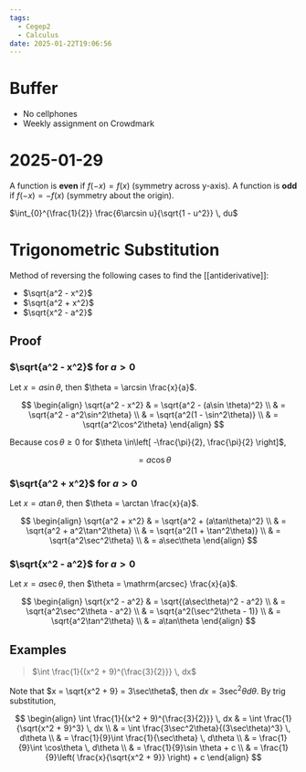 ```yaml
---
tags:
  - Cegep2
  - Calculus
date: 2025-01-22T19:06:56
---
```


# Buffer

- No cellphones
- Weekly assignment on Crowdmark

# 2025-01-29

A function is **even** if $f(-x) = f(x)$ (symmetry across y-axis).
A function is **odd** if $f(-x) = -f(x)$ (symmetry about the origin).

$\int_{0}^{\frac{1}{2}} \frac{6\arcsin u}{\sqrt{1 - u^2}} \, du$

# Trigonometric Substitution

Method of reversing the following cases to find the [[antiderivative]]:

- $\sqrt{a^2 - x^2}$
- $\sqrt{a^2 + x^2}$
- $\sqrt{x^2 - a^2}$

## Proof

### $\sqrt{a^2 - x^2}$ for $a> 0$

Let $x = a\sin \theta$, then $\theta = \arcsin \frac{x}{a}$.

$$
\begin{align}
\sqrt{a^2 - x^2} & = \sqrt{a^2 - (a\sin \theta)^2} \\
 & = \sqrt{a^2 - a^2\sin^2\theta} \\
 & = \sqrt{a^2(1 - \sin^2\theta)} \\
 & = \sqrt{a^2\cos^2\theta}
\end{align}
$$

Because $\cos\theta\ge 0$ for $\theta \in\left[ -\frac{\pi}{2}, \frac{\pi}{2} \right]$,

$$
 = a\cos\theta
$$

### $\sqrt{a^2 + x^2}$ for $a> 0$

Let $x = a\tan\theta$, then $\theta = \arctan \frac{x}{a}$.

$$
\begin{align}
\sqrt{a^2 + x^2} & = \sqrt{a^2 + (a\tan\theta)^2} \\
 & = \sqrt{a^2 + a^2\tan^2\theta} \\
 & = \sqrt{a^2(1 + \tan^2\theta)} \\
 & = \sqrt{a^2\sec^2\theta} \\
 & = a\sec\theta
\end{align}
$$

### $\sqrt{x^2 - a^2}$ for $a> 0$

Let $x = a\sec\theta$, then $\theta = \mathrm{arcsec} \frac{x}{a}$.

$$
\begin{align}
\sqrt{x^2 - a^2} & = \sqrt{(a\sec\theta)^2 - a^2} \\
 & = \sqrt{a^2\sec^2\theta - a^2} \\
 & = \sqrt{a^2(\sec^2\theta - 1)} \\
 & = \sqrt{a^2\tan^2\theta} \\
 & = a\tan\theta
\end{align}
$$

## Examples

> $\int \frac{1}{(x^2 + 9)^{\frac{3}{2}}} \, dx$

Note that $x = \sqrt{x^2 + 9} = 3\sec\theta$, then $dx = 3\sec^2\theta d\theta$.
By trig substitution,

$$
\begin{align}
\int \frac{1}{(x^2 + 9)^{\frac{3}{2}}} \, dx & = \int \frac{1}{\sqrt{x^2 + 9}^3} \, dx \\
 & = \int \frac{3\sec^2\theta}{(3\sec\theta)^3} \, d\theta \\
 & = \frac{1}{9}\int \frac{1}{\sec\theta} \, d\theta \\
 & = \frac{1}{9}\int \cos\theta \, d\theta \\
 & = \frac{1}{9}\sin \theta + c \\
 & = \frac{1}{9}\left( \frac{x}{\sqrt{x^2 + 9}} \right) + c
\end{align}
$$